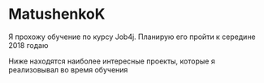 # MatushenkoK

Я прохожу обучение по курсу Job4j. Планирую его пройти к середине 2018 годаю

Ниже находятся наиболее интересные проекты, которые я реализовывал во время обучения